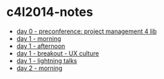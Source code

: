 c4l2014-notes
=============

 - [day 0 - preconference: project management 4 lib](pm4lib.md)
 - [day 1 - morning](day1-morning.md)
 - [day 1 - afternoon](day1-afternoon.md)
 - [day 1 - breakout - UX culture](day1-breakout.md)
 - [day 1 - lightning talks](day1-lightningtalks.md)
 - [day 2 - morning](day2-morning.md)